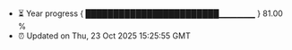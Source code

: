 - ⏳ Year progress { ████████████████████████▁▁▁▁▁▁ } 81.00 %
- ⏰ Updated on Thu, 23 Oct 2025 15:25:55 GMT

